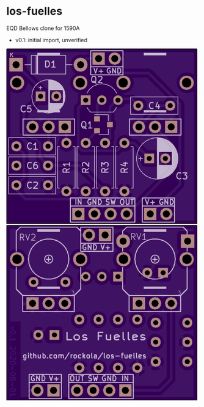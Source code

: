 # los-fuelles
EQD Bellows clone for 1590A

* v0.1: initial import, unverified

![Front](https://raw.githubusercontent.com/rockola/los-fuelles/master/images/los-fuelles-front.png)
![Back](https://raw.githubusercontent.com/rockola/los-fuelles/master/images/los-fuelles-back.png)

